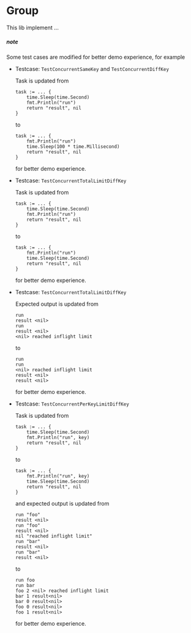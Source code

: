 # Group

This lib implement ...

##### note

Some test cases are modified for better demo experience, for example

- Testcase: ```TestConcurrentSameKey``` and ```TestConcurrentDiffKey```
    
    Task is updated from

    ```
	task := ... {
		time.Sleep(time.Second)
		fmt.Println("run")
		return "result", nil
	}
    ``` 
    
    to

    ```
	task := ... {
		fmt.Println("run")
		time.Sleep(100 * time.Millisecond)
		return "result", nil
	}
    ```

    for better demo experience.

- Testcase: ```TestConcurrentTotalLimitDiffKey```
    
    Task is updated from

    ```
	task := ... {
		time.Sleep(time.Second)
		fmt.Println("run")
		return "result", nil
	}
    ``` 
    
    to

    ```
	task := ... {
		fmt.Println("run")
		time.Sleep(time.Second)
		return "result", nil
	}
    ```

    for better demo experience.

- Testcase: ```TestConcurrentTotalLimitDiffKey```

  Expected output is updated from

    ```
    run
    result <nil>
    run
    result <nil>
    <nil> reached inflight limit
    ```

    to

    ```
    run
    run
    <nil> reached inflight limit
    result <nil>
    result <nil>
    ```

    for better demo experience.

- Testcase: ```TestConcurrentPerKeyLimitDiffKey```

  Task is updated from

    ```
	task := ... {
        time.Sleep(time.Second)
		fmt.Println("run", key)
		return "result", nil
	}
    ```

  to 

    ```
	task := ... {
		fmt.Println("run", key)
		time.Sleep(time.Second)
		return "result", nil
	}
    ```

  and expected output is updated from

    ```
    run "foo"
    result <nil>
    run "foo"
    result <nil>
    nil "reached inflight limit"
    run "bar"
    result <nil>
    run "bar"
    result <nil>
    ```

    to

    ```
    run foo
    run bar
    foo 2 <nil> reached inflight limit
    bar 1 result<nil>
    bar 0 result<nil>
    foo 0 result<nil>
    foo 1 result<nil>
    ```

    for better demo experience.